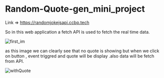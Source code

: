 # Random-Quote-gen_mini_project

Link => https://randomjokejsapi.ccbp.tech 

So in this web application a fetch API is used to fetch the real time data.

![first_im](https://user-images.githubusercontent.com/48233777/233948733-0987045d-c821-4d2e-a59f-8125ac460e83.png)

as this image we can clearly see that no quote is showing but when we click on button , event triggred and quote will 
be display .also data will be fetch from API.

![withQuote](https://user-images.githubusercontent.com/48233777/233949012-ba8b7c6f-895f-47d3-8020-b93a8d542e9c.png)
